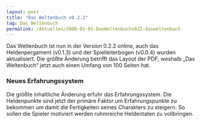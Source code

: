 ```yaml
---
layout: post
title: "Das Weltenbuch v0.2.2"
tag: Das Weltenbuch
permalink: /Aktuelles/2006-01-01-DasWeltenbuchv022-dasweltenbuch
---
```


Das Weltenbuch ist nun in der Version 0.2.2 online, auch das Heldenpergament (v0.1.3) und der Spielleiterbogen (v0.0.4) wurden aktualisiert. Die größte Änderung betrifft das Layout der PDF, weshalb &bdquo;Das Weltenbuch&ldquo; jetzt auch einen Umfang von 100 Seiten hat.

### Neues Erfahrungssystem

Die größte inhaltliche Änderung erfuhr das Erfahrungssystem. Die Heldenpunkte sind jetzt der primäre Faktor um Erfahrungspunkte zu bekommen um damit die Fertigkeiten seines Charakters zu steigern. So sollen die Spieler motiviert werden ruhmreiche Heldentaten zu vollbringen.


